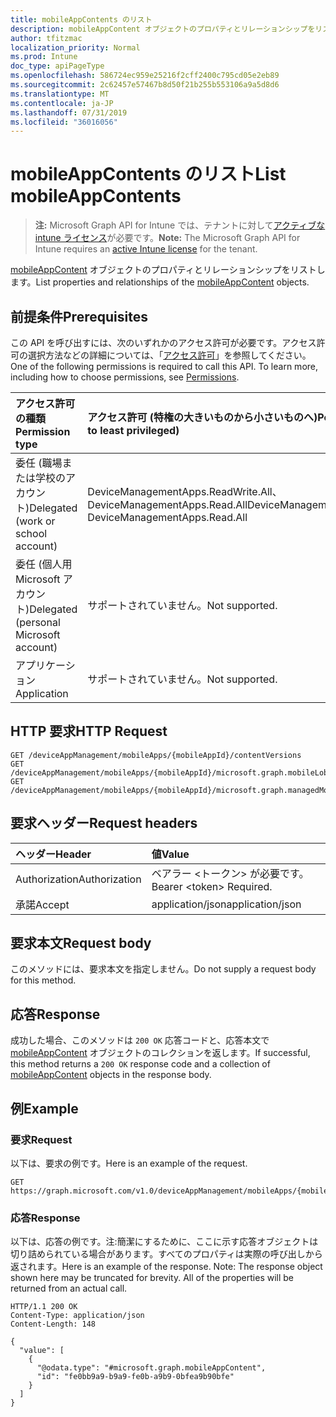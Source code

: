 ```yaml
---
title: mobileAppContents のリスト
description: mobileAppContent オブジェクトのプロパティとリレーションシップをリストします。
author: tfitzmac
localization_priority: Normal
ms.prod: Intune
doc_type: apiPageType
ms.openlocfilehash: 586724ec959e25216f2cff2400c795cd05e2eb89
ms.sourcegitcommit: 2c62457e57467b8d50f21b255b553106a9a5d8d6
ms.translationtype: MT
ms.contentlocale: ja-JP
ms.lasthandoff: 07/31/2019
ms.locfileid: "36016056"
---
```

# <a name="list-mobileappcontents"></a><span data-ttu-id="d4af2-103">mobileAppContents のリスト</span><span class="sxs-lookup"><span data-stu-id="d4af2-103">List mobileAppContents</span></span>

> <span data-ttu-id="d4af2-104">**注:** Microsoft Graph API for Intune では、テナントに対して[アクティブな intune ライセンス](https://go.microsoft.com/fwlink/?linkid=839381)が必要です。</span><span class="sxs-lookup"><span data-stu-id="d4af2-104">**Note:** The Microsoft Graph API for Intune requires an [active Intune license](https://go.microsoft.com/fwlink/?linkid=839381) for the tenant.</span></span>

<span data-ttu-id="d4af2-105">[mobileAppContent](../resources/intune-apps-mobileappcontent.md) オブジェクトのプロパティとリレーションシップをリストします。</span><span class="sxs-lookup"><span data-stu-id="d4af2-105">List properties and relationships of the [mobileAppContent](../resources/intune-apps-mobileappcontent.md) objects.</span></span>

## <a name="prerequisites"></a><span data-ttu-id="d4af2-106">前提条件</span><span class="sxs-lookup"><span data-stu-id="d4af2-106">Prerequisites</span></span>
<span data-ttu-id="d4af2-p101">この API を呼び出すには、次のいずれかのアクセス許可が必要です。アクセス許可の選択方法などの詳細については、「[アクセス許可](/graph/permissions-reference)」を参照してください。</span><span class="sxs-lookup"><span data-stu-id="d4af2-p101">One of the following permissions is required to call this API. To learn more, including how to choose permissions, see [Permissions](/graph/permissions-reference).</span></span>

|<span data-ttu-id="d4af2-109">アクセス許可の種類</span><span class="sxs-lookup"><span data-stu-id="d4af2-109">Permission type</span></span>|<span data-ttu-id="d4af2-110">アクセス許可 (特権の大きいものから小さいものへ)</span><span class="sxs-lookup"><span data-stu-id="d4af2-110">Permissions (from most to least privileged)</span></span>|
|:---|:---|
|<span data-ttu-id="d4af2-111">委任 (職場または学校のアカウント)</span><span class="sxs-lookup"><span data-stu-id="d4af2-111">Delegated (work or school account)</span></span>|<span data-ttu-id="d4af2-112">DeviceManagementApps.ReadWrite.All、DeviceManagementApps.Read.All</span><span class="sxs-lookup"><span data-stu-id="d4af2-112">DeviceManagementApps.ReadWrite.All, DeviceManagementApps.Read.All</span></span>|
|<span data-ttu-id="d4af2-113">委任 (個人用 Microsoft アカウント)</span><span class="sxs-lookup"><span data-stu-id="d4af2-113">Delegated (personal Microsoft account)</span></span>|<span data-ttu-id="d4af2-114">サポートされていません。</span><span class="sxs-lookup"><span data-stu-id="d4af2-114">Not supported.</span></span>|
|<span data-ttu-id="d4af2-115">アプリケーション</span><span class="sxs-lookup"><span data-stu-id="d4af2-115">Application</span></span>|<span data-ttu-id="d4af2-116">サポートされていません。</span><span class="sxs-lookup"><span data-stu-id="d4af2-116">Not supported.</span></span>|

## <a name="http-request"></a><span data-ttu-id="d4af2-117">HTTP 要求</span><span class="sxs-lookup"><span data-stu-id="d4af2-117">HTTP Request</span></span>
<!-- {
  "blockType": "ignored"
}
-->
``` http
GET /deviceAppManagement/mobileApps/{mobileAppId}/contentVersions
GET /deviceAppManagement/mobileApps/{mobileAppId}/microsoft.graph.mobileLobApp/contentVersions
GET /deviceAppManagement/mobileApps/{mobileAppId}/microsoft.graph.managedMobileLobApp/contentVersions
```

## <a name="request-headers"></a><span data-ttu-id="d4af2-118">要求ヘッダー</span><span class="sxs-lookup"><span data-stu-id="d4af2-118">Request headers</span></span>
|<span data-ttu-id="d4af2-119">ヘッダー</span><span class="sxs-lookup"><span data-stu-id="d4af2-119">Header</span></span>|<span data-ttu-id="d4af2-120">値</span><span class="sxs-lookup"><span data-stu-id="d4af2-120">Value</span></span>|
|:---|:---|
|<span data-ttu-id="d4af2-121">Authorization</span><span class="sxs-lookup"><span data-stu-id="d4af2-121">Authorization</span></span>|<span data-ttu-id="d4af2-122">ベアラー &lt;トークン&gt; が必要です。</span><span class="sxs-lookup"><span data-stu-id="d4af2-122">Bearer &lt;token&gt; Required.</span></span>|
|<span data-ttu-id="d4af2-123">承諾</span><span class="sxs-lookup"><span data-stu-id="d4af2-123">Accept</span></span>|<span data-ttu-id="d4af2-124">application/json</span><span class="sxs-lookup"><span data-stu-id="d4af2-124">application/json</span></span>|

## <a name="request-body"></a><span data-ttu-id="d4af2-125">要求本文</span><span class="sxs-lookup"><span data-stu-id="d4af2-125">Request body</span></span>
<span data-ttu-id="d4af2-126">このメソッドには、要求本文を指定しません。</span><span class="sxs-lookup"><span data-stu-id="d4af2-126">Do not supply a request body for this method.</span></span>

## <a name="response"></a><span data-ttu-id="d4af2-127">応答</span><span class="sxs-lookup"><span data-stu-id="d4af2-127">Response</span></span>
<span data-ttu-id="d4af2-128">成功した場合、このメソッドは `200 OK` 応答コードと、応答本文で [mobileAppContent](../resources/intune-apps-mobileappcontent.md) オブジェクトのコレクションを返します。</span><span class="sxs-lookup"><span data-stu-id="d4af2-128">If successful, this method returns a `200 OK` response code and a collection of [mobileAppContent](../resources/intune-apps-mobileappcontent.md) objects in the response body.</span></span>

## <a name="example"></a><span data-ttu-id="d4af2-129">例</span><span class="sxs-lookup"><span data-stu-id="d4af2-129">Example</span></span>

### <a name="request"></a><span data-ttu-id="d4af2-130">要求</span><span class="sxs-lookup"><span data-stu-id="d4af2-130">Request</span></span>
<span data-ttu-id="d4af2-131">以下は、要求の例です。</span><span class="sxs-lookup"><span data-stu-id="d4af2-131">Here is an example of the request.</span></span>
``` http
GET https://graph.microsoft.com/v1.0/deviceAppManagement/mobileApps/{mobileAppId}/contentVersions
```

### <a name="response"></a><span data-ttu-id="d4af2-132">応答</span><span class="sxs-lookup"><span data-stu-id="d4af2-132">Response</span></span>
<span data-ttu-id="d4af2-p102">以下は、応答の例です。注:簡潔にするために、ここに示す応答オブジェクトは切り詰められている場合があります。すべてのプロパティは実際の呼び出しから返されます。</span><span class="sxs-lookup"><span data-stu-id="d4af2-p102">Here is an example of the response. Note: The response object shown here may be truncated for brevity. All of the properties will be returned from an actual call.</span></span>
``` http
HTTP/1.1 200 OK
Content-Type: application/json
Content-Length: 148

{
  "value": [
    {
      "@odata.type": "#microsoft.graph.mobileAppContent",
      "id": "fe0bb9a9-b9a9-fe0b-a9b9-0bfea9b90bfe"
    }
  ]
}
```



